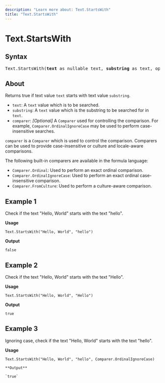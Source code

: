 ```yaml
---
description: "Learn more about: Text.StartsWith"
title: "Text.StartsWith"
---
```

# Text.StartsWith

## Syntax

<pre>
Text.StartsWith(<b>text</b> as nullable text, <b>substring</b> as text, optional <b>comparer</b> as nullable function) as nullable logical
</pre>
  
## About

Returns true if text value `text` starts with text value `substring`.

* `text`: A `text` value which is to be searched.
* `substring`: A `text` value which is the substring to be searched for in `text`.
* `comparer`: *[Optional]* A `Comparer` used for controlling the comparison. For example, `Comparer.OrdinalIgnoreCase` may be used to perform case-insensitive searches.

`comparer` is a `Comparer` which is used to control the comparison. Comparers can be used to provide case-insensitive or culture and locale-aware comparisons.

The following built-in comparers are available in the formula language:

* `Comparer.Ordinal`: Used to perform an exact ordinal comparison.
* `Comparer.OrdinalIgnoreCase`: Used to perform an exact ordinal case-insensitive comparison.
* `Comparer.FromCulture`: Used to perform a culture-aware comparison.

## Example 1

Check if the text "Hello, World" starts with the text "hello".

**Usage**

```powerquery-m
Text.StartsWith("Hello, World", "hello")
```

**Output**

`false`

## Example 2

Check if the text "Hello, World" starts with the text "Hello".

**Usage**

```powerquery-m
Text.StartsWith("Hello, World", "Hello")
```

**Output**

`true`

## Example 3

Ignoring case, check if the text "Hello, World" starts with the text "hello".

**Usage**

```powerquery-m
Text.StartsWith("Hello, World", "hello", Comparer.OrdinalIgnoreCase)

**Output**

`true`
